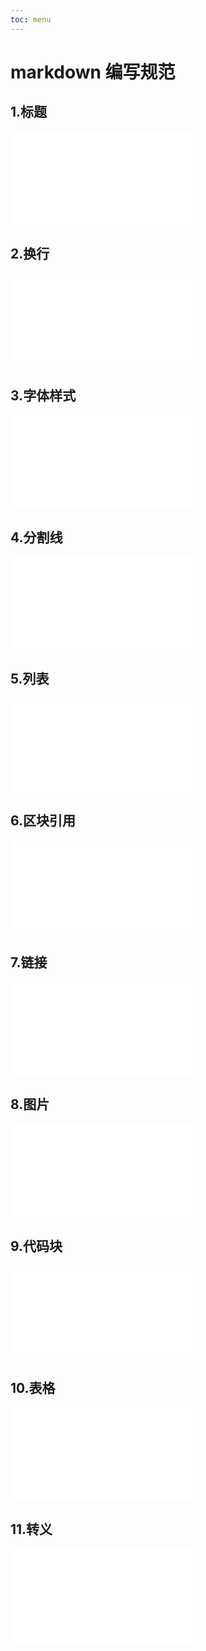 ```yaml
---
toc: menu
---
```


# markdown 编写规范

## 1.标题

<embed src="./title.md" />

## 2.换行

<embed src="./br.md" />

## 3.字体样式

<embed src="./font.md" />

## 4.分割线

<embed src="./split.md" />

## 5.列表

<embed src="./ul.md" />

## 6.区块引用

<embed src="./block.md" />

## 7.链接

<embed src="./link.md" />

## 8.图片

<embed src="./image.md" />

## 9.代码块

<embed src="./bash.md" />

## 10.表格

<embed src="./table.md" />

## 11.转义

<embed src="./trans.md" />
